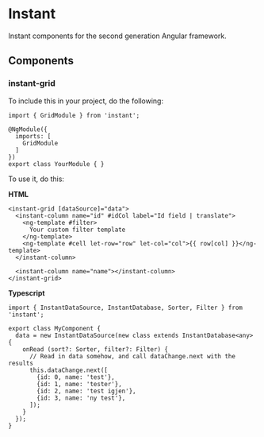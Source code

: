 # Instant

Instant components for the second generation Angular framework.

## Components

### instant-grid

To include this in your project, do the following:

```
import { GridModule } from 'instant';

@NgModule({
  imports: [
    GridModule
  ]
})
export class YourModule { }

```

To use it, do this:

**HTML**

```
<instant-grid [dataSource]="data">
  <instant-column name="id" #idCol label="Id field | translate">
    <ng-template #filter>
      Your custom filter template
    </ng-template>
    <ng-template #cell let-row="row" let-col="col">{{ row[col] }}</ng-template>
  </instant-column>

  <instant-column name="name"></instant-column>
</instant-grid>
```

**Typescript**
```
import { InstantDataSource, InstantDatabase, Sorter, Filter } from 'instant';

export class MyComponent {
  data = new InstantDataSource(new class extends InstantDatabase<any> {
    onRead (sort?: Sorter, filter?: Filter) {
      // Read in data somehow, and call dataChange.next with the results
      this.dataChange.next([
        {id: 0, name: 'test'},
        {id: 1, name: 'tester'},
        {id: 2, name: 'test igjen'},
        {id: 3, name: 'ny test'},
      ]);
    }
  });
}
```
